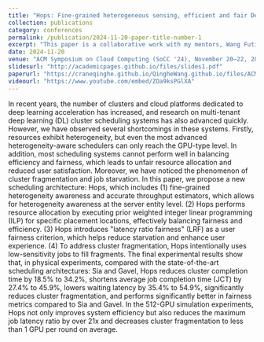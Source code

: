 ```yaml
---
title: "Hops: Fine-grained heterogeneous sensing, efficient and fair Deep Learning cluster scheduling system"
collection: publications
category: conferences
permalink: /publication/2024-11-20-paper-title-number-1
excerpt: "This paper is a collaborative work with my mentors, Wang Futian and Zheng Xinwei"
date: 2024-11-20
venue: "ACM Symposium on Cloud Computing (SoCC '24), November 20–22, 2024, Redmond, WA, USA"
slidesurl: "http://academicpages.github.io/files/slides1.pdf"
paperurl: "https://craneqinghe.github.io/QingheWang.github.io/files/ACM_SOCC_final_template.pdf"
videourl: "https://www.youtube.com/embed/ZOa9ksPGlXA"
---
```


In recent years, the number of clusters and cloud platforms dedicated to deep learning acceleration has increased, and research on multi-tenant deep learning (DL) cluster scheduling systems has also advanced quickly. However, we have observed several shortcomings in these systems. Firstly, resources exhibit heterogeneity, but even the most advanced heterogeneity-aware schedulers can only reach the GPU-type level. In addition, most scheduling systems cannot perform well in balancing efficiency and fairness, which leads to unfair resource allocation and reduced user satisfaction. Moreover, we have noticed the phenomenon of cluster fragmentation and job starvation. 
   In this paper, we propose a new scheduling architecture: Hops, which includes (1) fine-grained heterogeneity awareness and accurate throughput estimators, which allows for heterogeneity awareness at the server entity level. (2) Hops performs resource allocation by executing prior weighted integer linear programming (ILP) for specific placement locations, effectively balancing fairness and efficiency. (3) Hops introduces "latency ratio fairness" (LRF) as a user fairness criterion, which helps reduce starvation and enhance user experience. (4) To address cluster fragmentation, Hops intentionally uses low-sensitivity jobs to fill fragments. The final experimental results show that, in physical experiments, compared with the state-of-the-art scheduling architectures: Sia and Gavel, Hops reduces cluster completion time by 18.5% to 34.2%, shortens average job completion time (JCT) by 27.4% to 45.9%, lowers waiting latency by 35.4% to 54.9%, significantly reduces cluster fragmentation, and performs significantly better in fairness metrics compared to Sia and Gavel. In the 512-GPU simulation experiments, Hops not only improves system efficiency but also reduces the maximum job latency ratio by over 21x and decreases cluster fragmentation to less than 1 GPU per round on average.
